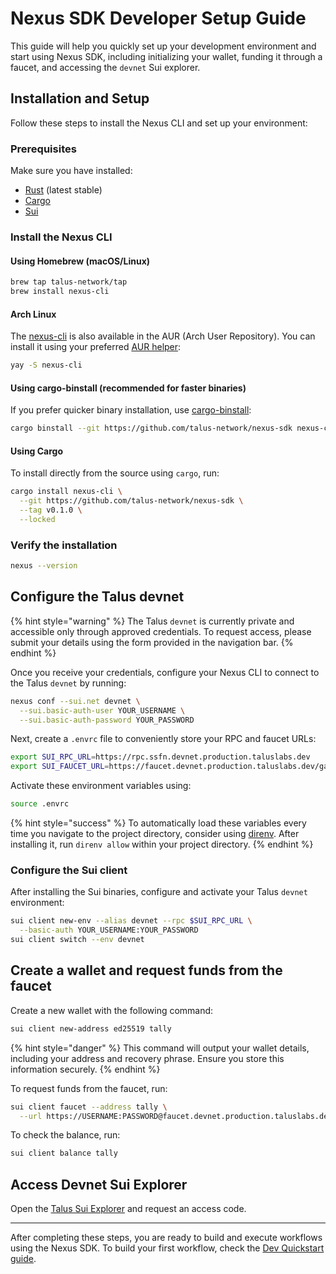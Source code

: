 # Nexus SDK Developer Setup Guide

This guide will help you quickly set up your development environment and start using Nexus SDK, including initializing your wallet, funding it through a faucet, and accessing the `devnet` Sui explorer.

## Installation and Setup

Follow these steps to install the Nexus CLI and set up your environment:

### Prerequisites

Make sure you have installed:

- [Rust](https://rustup.rs/) (latest stable)
- [Cargo](https://doc.rust-lang.org/cargo/getting-started/installation.html)
- [Sui](https://docs.sui.io/guides/developer/getting-started)

### Install the Nexus CLI

#### Using Homebrew (macOS/Linux)

```bash
brew tap talus-network/tap
brew install nexus-cli
```

#### Arch Linux

The [nexus-cli](https://aur.archlinux.org/packages/nexus-cli) is also available in the AUR (Arch User Repository). You can install it using your preferred [AUR helper](https://wiki.archlinux.org/title/AUR_helpers):

```bash
yay -S nexus-cli
```

#### Using cargo-binstall (recommended for faster binaries)

If you prefer quicker binary installation, use [cargo-binstall](https://github.com/cargo-bins/cargo-binstall):

```bash
cargo binstall --git https://github.com/talus-network/nexus-sdk nexus-cli
```

#### Using Cargo

To install directly from the source using `cargo`, run:

```bash
cargo install nexus-cli \
  --git https://github.com/talus-network/nexus-sdk \
  --tag v0.1.0 \
  --locked
```

### Verify the installation

```bash
nexus --version
```

## Configure the Talus devnet

{% hint style="warning" %}
The Talus `devnet` is currently private and accessible only through approved
credentials. To request access, please submit your details using the form
provided in the navigation bar.
{% endhint %}

Once you receive your credentials, configure your Nexus CLI to connect to the
Talus `devnet` by running:

```bash
nexus conf --sui.net devnet \
  --sui.basic-auth-user YOUR_USERNAME \
  --sui.basic-auth-password YOUR_PASSWORD
```

Next, create a `.envrc` file to conveniently store your RPC and faucet URLs:

```bash
export SUI_RPC_URL=https://rpc.ssfn.devnet.production.taluslabs.dev
export SUI_FAUCET_URL=https://faucet.devnet.production.taluslabs.dev/gas
```

Activate these environment variables using:

```bash
source .envrc
```

{% hint style="success" %}
To automatically load these variables every time you navigate to the project
directory, consider using [direnv](https://direnv.net/). After installing it,
run `direnv allow` within your project directory.
{% endhint %}

### Configure the Sui client

After installing the Sui binaries, configure and activate your Talus `devnet`
environment:

```bash
sui client new-env --alias devnet --rpc $SUI_RPC_URL \
  --basic-auth YOUR_USERNAME:YOUR_PASSWORD
sui client switch --env devnet
```

## Create a wallet and request funds from the faucet

Create a new wallet with the following command:

```bash
sui client new-address ed25519 tally
```

{% hint style="danger" %}
This command will output your wallet details, including your address and
recovery phrase. Ensure you store this information securely.
{% endhint %}

To request funds from the faucet, run:

```bash
sui client faucet --address tally \
  --url https://USERNAME:PASSWORD@faucet.devnet.production.taluslabs.dev/gas
```

To check the balance, run:

```bash
sui client balance tally
```

## Access Devnet Sui Explorer

Open the [Talus Sui Explorer](https://explorer.devnet.taluslabs.dev/) and request an access code.

---

After completing these steps, you are ready to build and execute workflows using
the Nexus SDK. To build your first workflow, check the [Dev Quickstart guide](math-branching-quickstart.md).
